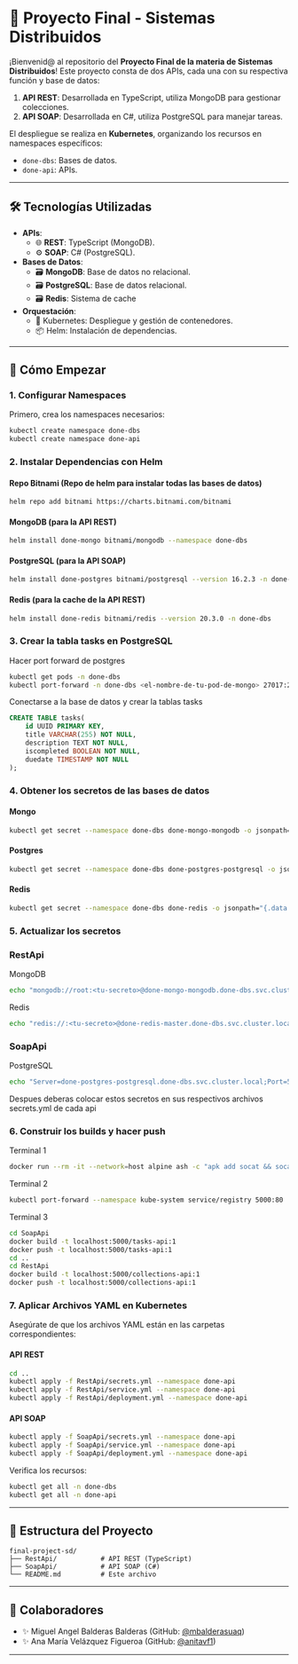 # 🌟 Proyecto Final - Sistemas Distribuidos

¡Bienvenid@ al repositorio del **Proyecto Final de la materia de Sistemas Distribuidos**! Este proyecto consta de dos APIs, cada una con su respectiva función y base de datos:

1. **API REST**: Desarrollada en TypeScript, utiliza MongoDB para gestionar colecciones.
2. **API SOAP**: Desarrollada en C#, utiliza PostgreSQL para manejar tareas.

El despliegue se realiza en **Kubernetes**, organizando los recursos en namespaces específicos:

- `done-dbs`: Bases de datos.
- `done-api`: APIs.

---

## 🛠️ Tecnologías Utilizadas

- **APIs**:
  - 🌐 **REST**: TypeScript (MongoDB).
  - ⚙️ **SOAP**: C# (PostgreSQL).
- **Bases de Datos**:
  - 🗃️ **MongoDB**: Base de datos no relacional.
  - 🗃️ **PostgreSQL**: Base de datos relacional.
  - 🗃️ **Redis**: Sistema de cache
- **Orquestación**:
  - 🐳 Kubernetes: Despliegue y gestión de contenedores.
  - 📦 Helm: Instalación de dependencias.

---

## 🚀 Cómo Empezar

### 1. Configurar Namespaces

Primero, crea los namespaces necesarios:
```bash
kubectl create namespace done-dbs
kubectl create namespace done-api
```

### 2. Instalar Dependencias con Helm

#### Repo Bitnami (Repo de helm para instalar todas las bases de datos)
```bash
helm repo add bitnami https://charts.bitnami.com/bitnami
```

#### MongoDB (para la API REST)
```bash
helm install done-mongo bitnami/mongodb --namespace done-dbs
```

#### PostgreSQL (para la API SOAP)
```bash
helm install done-postgres bitnami/postgresql --version 16.2.3 -n done-dbs
```

#### Redis (para la cache de la API REST)
```bash
helm install done-redis bitnami/redis --version 20.3.0 -n done-dbs
```

### 3. Crear la tabla tasks en PostgreSQL

Hacer port forward de postgres
```bash
kubectl get pods -n done-dbs
kubectl port-forward -n done-dbs <el-nombre-de-tu-pod-de-mongo> 27017:27017
```

Conectarse a la base de datos y crear la tablas tasks
```sql
CREATE TABLE tasks(
    id UUID PRIMARY KEY,
    title VARCHAR(255) NOT NULL,
    description TEXT NOT NULL,
    iscompleted BOOLEAN NOT NULL,
    duedate TIMESTAMP NOT NULL
);
```

### 4. Obtener los secretos de las bases de datos

#### Mongo
```bash
kubectl get secret --namespace done-dbs done-mongo-mongodb -o jsonpath="{.data.mongodb-root-password}" | base64 -d
```

#### Postgres
```bash
kubectl get secret --namespace done-dbs done-postgres-postgresql -o jsonpath="{.data.postgres-password}" | base64 -d
```

#### Redis
```bash
kubectl get secret --namespace done-dbs done-redis -o jsonpath="{.data.redis-password}" | base64 -d
```

### 5. Actualizar los secretos

### RestApi

MongoDB
```bash
echo "mongodb://root:<tu-secreto>@done-mongo-mongodb.done-dbs.svc.cluster.local:27017" | base64
```

Redis
```bash
echo "redis://:<tu-secreto>@done-redis-master.done-dbs.svc.cluster.local:6379" | base64
```

### SoapApi

PostgreSQL
```bash
echo "Server=done-postgres-postgresql.done-dbs.svc.cluster.local;Port=5432;Database=postgres;User Id=postgres;Password=<tu-secreto>;" | base64
```

Despues deberas colocar estos secretos en sus respectivos archivos secrets.yml de cada api

### 6. Construir los builds y hacer push

Terminal 1
```bash
docker run --rm -it --network=host alpine ash -c "apk add socat && socat TCP-LISTEN:5000,reuseaddr,fork TCP:host.docker.internal:5000"
```

Terminal 2
```bash
kubectl port-forward --namespace kube-system service/registry 5000:80
```

Terminal 3
```bash
cd SoapApi
docker build -t localhost:5000/tasks-api:1
docker push -t localhost:5000/tasks-api:1
cd ..
cd RestApi
docker build -t localhost:5000/collections-api:1
docker push -t localhost:5000/collections-api:1
```

### 7. Aplicar Archivos YAML en Kubernetes

Asegúrate de que los archivos YAML están en las carpetas correspondientes:

#### API REST
```bash
cd ..
kubectl apply -f RestApi/secrets.yml --namespace done-api
kubectl apply -f RestApi/service.yml --namespace done-api
kubectl apply -f RestApi/deployment.yml --namespace done-api
```

#### API SOAP
```bash
kubectl apply -f SoapApi/secrets.yml --namespace done-api
kubectl apply -f SoapApi/service.yml --namespace done-api
kubectl apply -f SoapApi/deployment.yml --namespace done-api
```

Verifica los recursos:
```bash
kubectl get all -n done-dbs
kubectl get all -n done-api
```

---

## 📁 Estructura del Proyecto

```
final-project-sd/
├── RestApi/           # API REST (TypeScript)
├── SoapApi/           # API SOAP (C#)
└── README.md          # Este archivo
```

---

## 👥 Colaboradores

- ✨ Miguel Angel Balderas Balderas (GitHub: [@mbalderasuaq](https://github.com/mbalderasuaq))
- ✨ Ana María Velázquez Figueroa (GitHub: [@anitavf1](https://github.com/anitavf1))

--- 
